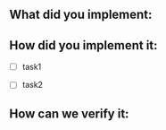 ## What did you implement:

## How did you implement it:
- [ ] task1
- [ ] task2


## How can we verify it:

